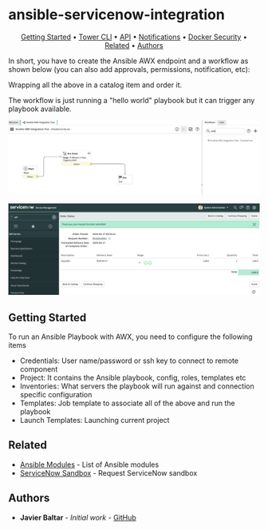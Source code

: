 # ansible-servicenow-integration
<p align="center">
  <a href="#Getting-Started">Getting Started</a> •
  <a href="#Tower-CLI">Tower CLI</a> •
  <a href="#API">API</a> •
  <a href="#Notifications">Notifications</a> •
  <a href="#Docker-Security">Docker Security</a> •
  <a href="#related">Related</a> •
  <a href="#Authors">Authors</a>
</p>
 




In short, you have to create the Ansible AWX endpoint and a workflow as shown below (you can also add approvals, permissions, notification, etc):



Wrapping all the above in a catalog item and order it.




The workflow is just running a "hello world" playbook but it can trigger any playbook available. 

![](servicenow-workflow.png)

![](servicenow-order.png)


## Getting Started
To run an Ansible Playbook with AWX, you need to configure the following items
- Credentials: User name/password or ssh key to connect to remote component
- Project: It contains the Ansible playbook, config, roles, templates etc
- Inventories : What servers the playbook will run against and connection specific configuration
- Templates: Job template to associate all of the above and run the playbook
- Launch Templates: Launching current project

## Related

* [Ansible Modules](https://docs.ansible.com/ansible/latest/modules/modules_by_category.html) - List of Ansible modules
* [ServiceNow Sandbox](https://developer.servicenow.com/app.do#!/home) - Request ServiceNow sandbox

## Authors

* **Javier Baltar** - *Initial work* - [GitHub](https://github.com/JavierBaltar)



